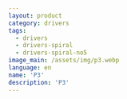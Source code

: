 ```yaml
---
layout: product
category: drivers
tags:
  - drivers
  - drivers-spiral
  - drivers-spiral-no5
image_main: /assets/img/p3.webp
language: en
name: 'P3'
description: 'P3'
---
```


